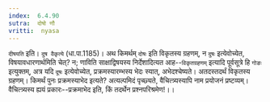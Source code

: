 ```yaml
---
index:  6.4.90
sutra:  दोषो णौ
vritti:  nyasa
---
```


`दीषयति` इति। `दुष वैकृत्ये` (धा.पा.1185)।
अथ किमर्थम् `दोषः` इति विकृतस्य ग्रहणम्, न `दुषः` इत्येवोच्येत, विषयावधारणार्थमिति चेत्? न; णाविति साक्षाद्विषयस्य निर्देशादित्यत आह--`विकृतग्रहणम्` इत्यादि पूर्वसूत्रे हि `गोङः` इत्युक्तम्, अत्र यदि `दूषः` इत्येवोच्येत, प्रक्रमस्यारम्भस्य भेदः स्यात्, अभेदश्चेष्यते। अतदस्तदर्थं विकृतस्य ग्रहणम्। किमर्थं पुनः प्रक्रमस्याभेद इत्यते? अत्यल्पमिदं पृच्छ्यते, वैचित्त्र्यस्यापि नाम प्रयोजनं प्रष्टव्यम्। वैचित्त्र्यस्य ह्ययं प्रकारः--प्रक्रमाभेद इति, किं तदर्थेन प्रश्नपरिश्रमेण!।।

